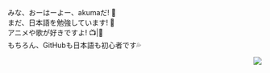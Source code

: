 みな、おーはーよー、akumaだ! 👋<br/>
まだ、日本語を勉強しています! 📖<br/>
アニメや歌が好きですよ! 📺|🎵<br/>
もちろん、GitHubも日本語も初心者です💦<br/>

<img align="right" src="https://github-readme-stats.vercel.app/api/top-langs?username=giegieSong&layout=compact"/>
                    
<!--左边的卡片-->
<!---
<a href="https://github.com/anuraghazra/github-readme-stats">
  <img align="right" style="max-width: 90%;" src="https://github-readme-stats.vercel.app/api?username=akuma&show_icons=true&theme=tokyonight" />
</a>
--->
<!---
giegieSong/giegieSong is a ✨ special ✨ repository because its `README.md` (this file) appears on your GitHub profile.
You can click the Preview link to take a look at your changes.
--->
